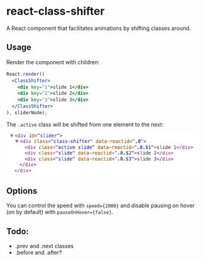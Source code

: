 react-class-shifter
===================

A React component that facilitates animations by shifting classes around.


## Usage

Render the component with children:

```jsx
React.render((
  <ClassShifter>
    <div key="1">slide 1</div>
    <div key="2">slide 2</div>
    <div key="3">slide 3</div>
  </ClassShifter>
), sliderNode);
```

The `.active` class will be shifted from one element to the next:

<img src="react-class-shifter.gif" alt="react-class-shifter"/>


## Options

You can control the speed with `speed={2000}` and disable pausing on hover (on
by default) with `pauseOnHover={false}`.


## Todo:

- .prev and .next classes
- .before and .after?
